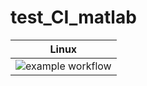 # test_CI_matlab

| **Linux** |
|:---------:|
| ![example workflow](https://github.com/AntoninPaquette/test_CI_matlab/actions/workflows/main/badge.svg?branch=main) |
